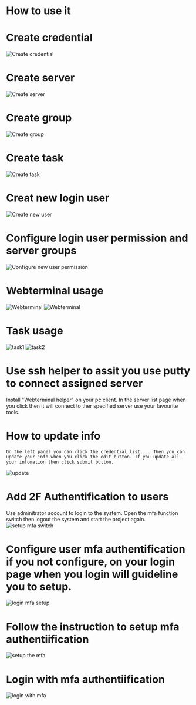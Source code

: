 # How to use it

# Create credential
![Create credential](./img/createcrendential.png  "Create credential")
# Create server
![Create server](./img/createserver.png  "Create server")
# Create group
![Create group](./img/creategroup.png  "Create group")
# Create task
![Create task](./img/createtask.png  "Create task")
# Creat new login user
![Create new user](./img/createuser.png  "Create new user")
# Configure login user permission and server groups
![Configure new user permission](./img/configureuserpermission.png  "Configure new user permission")
# Webterminal usage
![Webterminal](./img/webterminal1.png  "Webterminal")
![Webterminal](./img/webterminal2.png  "Webterminal")
# Task usage
![task1](./img/runtask1.png  "task1")
![task2](./img/runtask2.png  "task2")
# Use ssh helper to assit you use putty to connect assigned server
Install "Webterminal helper" on your pc client.
In the server list page when you click  then it will connect to ther specified server use your favourite tools.
# How to update info
 	On the left panel you can click the credential list ... Then you can update your info when you click the edit button. If you update all your infomation then click submit button.
![update](./img/update.png  "update")  
# Add 2F Authentification to users 
  Use adminitrator account to login to the system. Open the mfa function switch then logout the system and start the project again.
![setup mfa switch](./img/OTP-TOPT.png "setup mfa switch")

# Configure user mfa authentification if you not configure, on your login page when you login will guideline you to setup.
![login mfa setup](./img/login.png "login mfa setup") 

# Follow the instruction to setup mfa authentiification 
![setup the mfa](./img/scan-qr-code.png "setup the mfa") 

# Login with mfa authentiification
![login with mfa](./img/login_with_mfa.png "login with mfa") 
